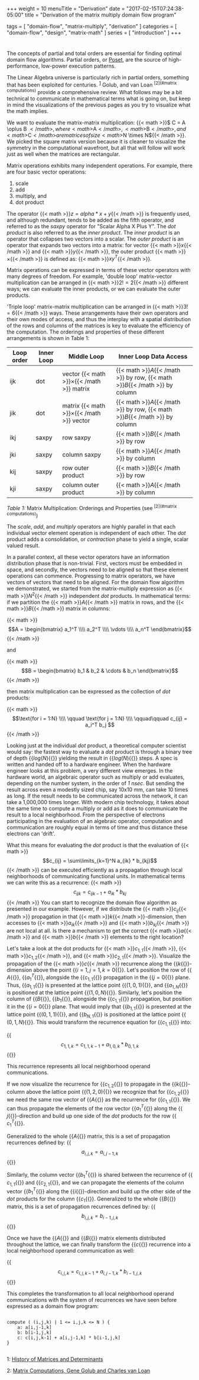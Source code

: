 +++
weight = 10
menuTitle = "Derivation"
date = "2017-02-15T07:24:38-05:00"
title = "Derivation of the matrix multiply domain flow program"

tags = [ "domain-flow", "matrix-multiply", "derivation" ]
categories = [ "domain-flow", "design", "matrix-math" ]
series = [ "introduction" ]
+++

# 

The concepts of partial and total orders are essential for finding optimal domain flow algorithms. 
Partial orders, or [Poset](https://en.wikipedia.org/wiki/Partially_ordered_set), are the
source of high-performance, low-power execution patterns. 

The Linear Algebra universe is particularly rich in partial orders, something that has been exploited 
for centuries. <sup>[1](#history)</sup> Golub, and van Loan <sup>[2](#matrix computations)</sup> provide 
a comprehensive review. What follows may be a bit technical to communicate in mathematical terms 
what is going on, but keep in mind the visualizations of the previous
pages as you try to visualize what the math implies.

We want to evaluate the matrix-matrix multiplication: {{< math >}}$ C = A \oplus B ${{< /math >}}, where
{{< math >}}$A${{< /math >}}, {{< math >}}$B${{< /math >}}, and {{< math >}}$C${{< /math >}} 
are matrices of size {{< math >}}$N \times N${{< /math >}}.
We picked the square matrix version because it is cleaner to visualize the symmetry in the computational
wavefront, but all that will follow will work just as well when the matrices are rectangular.

Matrix operations exhibits many independent operations. For example, there are four basic vector operations:
1. scale
2. add 
3. multiply, and 
4. dot product 

The operator {{< math >}}$z = alpha * x + y${{< /math >}} is frequently used, and although redundant, tends
to be added as the fifth operator, and referred to as the _saxpy_ operator for "Scalar Alpha X Plus Y". 
The _dot product_ is also referred to as the _inner product_. The _inner product_ is an operator that 
collapses two vectors into a scalar.
The _outer product_ is an operator that expands two vectors into a matrix: for vector 
{{< math >}}$x${{< /math >}} and {{< math >}}$y${{< /math >}}, the outer product {{< math >}}$\times${{< /math >}} 
is defined as: {{< math >}}$xy^T${{< /math >}}.

Matrix operations can be expressed in terms of these vector operators with many degrees of freedom. 
For example, 'double loop' matrix-vector multiplication can be arranged in {{< math >}}$2! = 2${{< /math >}} 
different ways; we can evaluate the inner products, or we can evaluate the outer products.

'Triple loop' matrix-matrix multiplication can be arranged in {{< math >}}$3! = 6${{< /math >}} ways. 
These arrangements have their own operators and their own modes of access, and thus the interplay 
with a spatial distribution of the rows and columns of the matrices is key to
evaluate the efficiency of the computation. The orderings and properties of these different 
arrangements is shown in Table 1:

| Loop order | Inner Loop | Middle Loop                                     | Inner Loop Data Access      |
|------------|------------|-------------------------------------------------|-----------------------------|
| ijk | dot | vector {{< math >}}$\times${{< /math >}} matrix | {{< math >}}$A${{< /math >}} by row, {{< math >}}$B${{< /math >}} by column |
| jik | dot | matrix {{< math >}}$\times${{< /math >}} vector | {{< math >}}$A${{< /math >}} by row, {{< math >}}$B${{< /math >}} by column   |
| ikj | saxpy | row saxpy                                       | {{< math >}}$B${{< /math >}} by row                  |
| jki | saxpy | column saxpy                                    | {{< math >}}$A${{< /math >}} by column               |
| kij | saxpy | row outer product                               | {{< math >}}$B${{< /math >}} by row                  |
| kji | saxpy | column outer product                            | {{< math >}}$A${{< /math >}} by column               |

*Table 1:* Matrix Multiplication: Orderings and Properties (see <sup>[2](#matrix computations)</sup>)

The _*scale*_, _*add*_, and _*multiply*_ operators are highly parallel in that each individual 
vector element operation is independent of each other. The _*dot*_ product adds a consolidation, 
or _contraction_ phase to yield a single, scalar valued result. 

In a parallel context, all these vector operators have an information distribution phase that is non-trivial. 
First, vectors must be embedded in space, and secondly, the vectors need to be aligned so that these 
element operations can commence. Progressing to matrix operators, we have vectors of vectors that need 
to be aligned. For the domain flow algorithm we demonstrated, we started from the matrix-multiply expression 
as {{< math >}}$N^2${{< /math >}} independent _dot_ products. 
In mathematical terms: if we partition the {{< math >}}$A${{< /math >}} matrix in rows, and the
{{< math >}}$B${{< /math >}} matrix in columns:

{{< math >}}$$A = \begin{bmatrix} a_1^T \\\\ a_2^T \\\\ \vdots \\\\ a_n^T \end{bmatrix}$${{< /math >}}

and

{{< math >}}$$B = \begin{bmatrix} b_1 & b_2 & \cdots & b_n \end{bmatrix}$$ {{< /math >}}

then matrix multiplication can be expressed as the collection of _dot_ products:

{{< math >}}$$\text{for i = 1:N} \\\\ \qquad \text{for j = 1:N} \\\\ \qquad\qquad c_{ij} = a_i^T b_j $${{< /math >}}

Looking just at the individual _dot_ product, a theoretical computer scientist would say: the fastest way 
to evaluate a _dot_ product is through a binary tree of depth {{<math>}}$log(N)${{</math>}} 
yielding the result in {{<math>}}$log(N)${{</math>}} steps. A spec is written and handed off to a 
hardware engineer. When the hardware engineer looks at this problem, a very different view emerges.
In the hardware world, an algebraic operator such as multiply or add evaluates, depending on the number system, 
in the order of _1 nsec_. But sending the result across even a modestly sized chip, say 10x10 mm, 
can take 10 times as long. If the result needs to be communicated across the network, it can take 
a 1,000,000 times longer. With modern chip technology, it takes about the same time to compute 
a multiply or add as it does to communicate the result to a local neighborhood. From the perspective 
of electrons participating in the evaluation of an algebraic operator, computation and communication 
are roughly equal in terms of time and thus distance these electrons can 'drift'.

What this means for evaluating the _dot_ product is that the evaluation of
{{< math >}}$$c_{ij} = \sum\limits_{k=1}^N a_{ik} * b_{kj}$${{< /math >}}
can be executed efficiently as a propagation through local neighborhoods of communicating functional units. 
In mathematical terms we can write this as a recurrence: 
{{< math >}}$$c_{ijk} = c_{ijk-1} + a_{ik} * b_{kj}$${{< /math >}}
You can start to recognize the domain flow algorithm as presented in our example. However, if we 
distribute the {{< math >}}$c_{ij}${{< /math >}} propagation in that {{< math >}}$k${{< /math >}}-dimension,
then accesses to {{< math >}}$a_{ik}${{< /math >}} and {{< math >}}$b_{kj}${{< /math >}} are not local at all. 
Is there a mechanism to get the correct {{< math >}}$a${{< /math >}} and {{< math >}}$b${{< /math >}} elements 
to the right location?

Let's take a look at the dot products for {{< math >}}$c_{1,1}${{< /math >}}, {{< math >}}$c_{1,2}${{< /math >}}, 
and {{< math >}}$c_{2,1}${{< /math >}}. Visualize the propagation of the {{< math >}}$c${{< /math >}}
recurrence along the {{<math>}}$k${{</math>}}-dimension above the point 
{{<math>}}$i = 1, j = 1, k = 0${{</math>}}. Let's position the row of {{<math>}}$A${{</math>}}, 
{{<math>}}$a_1^T${{</math>}}, alongside the {{<math>}}$c_{1,1}${{</math>}} propagation in the
{{<math>}}$j = 0${{</math>}} plane. Thus, {{<math>}}$a_{1,1}${{</math>}} is presented at the 
lattice point {{<math>}}$(1,0,1)${{</math>}}, and {{<math>}}$a_{1,N}${{</math>}} is positioned
at the lattice point {{<math>}}$(1,0,N)${{</math>}}. Similarly, let's position the column of
{{<math>}}$B${{</math>}}, {{<math>}}$b_1${{</math>}}, alongside the {{<math>}}$c_{1,1}${{</math>}} propagation,
but position it in the {{<math>}}$i = 0${{</math>}} plane. That would imply that {{<math>}}$b_{1,1}${{</math>}} 
is presented at the lattice point {{<math>}}$(0,1,1)${{</math>}}, and {{<math>}}$b_{N,1}${{</math>}} 
is positioned at the lattice point {{<math>}}$(0,1,N)${{</math>}}. This would transform the recurrence 
equation for {{<math>}}$c_{1,1}${{</math>}} into:

{{<math>}}$$c_{1,1,k} = c_{1,1,k-1} + a_{1,0,k} * b_{0,1,k}$${{</math>}}
 
This recurrence represents all local neighborhood operand communications.

If we now visualize the recurrence for {{<math>}}$c_{1,2}${{</math>}} to propagate in the
{{<math>}}$k${{</math>}}-column above the lattice point {{<math>}}$(1,2,0)${{</math>}} we
recognize that for {{<math>}}$c_{1,2}${{</math>}} we need the same row vector of {{<math>}}$A${{</math>}} 
as the recurrence for {{<math>}}$c_{1,1}${{</math>}}. We can thus propagate the elements of the row 
vector {{<math>}}$a_1^T${{</math>}} along the {{<math>}}$j${{</math>}}-direction and build up one side 
of the _dot_ products for the row {{<math>}}$c_1^T${{</math>}}.

Generalized to the whole {{<math>}}$A${{</math>}} matrix, this is a set of propagation recurrences 
defined by: {{<math>}}$$ a_{i,j,k} = a_{i,j-1,k}$${{</math>}}

Similarly, the column vector {{<math>}}$b_1^T${{</math>}} is shared between the recurrence of
{{<math>}}$c_{1,1}${{</math>}} and {{<math>}}$c_{2,1}${{</math>}}, and we can propagate
the elements of the column vector {{<math>}}$b_1^T${{</math>}} along the {{<math>}}$i${{</math>}}-direction 
and build up the other side of the _dot_ products for the column {{<math>}}$c_1${{</math>}}. 
Generalized to the whole {{<math>}}$B${{</math>}} matrix, this is a set of propagation recurrences 
defined by: {{<math>}}$$ b_{i,j,k} = b_{i-1,j,k}$${{</math>}}

Once we have the {{<math>}}$A${{</math>}} and {{<math>}}$B${{</math>}} matrix elements distributed 
throughout the lattice, we can finally transform the {{<math>}}$c${{</math>}} recurrence into a 
local neighborhood operand communication as well: 

{{<math>}}$$c_{i,j,k} = c_{i,j,k-1} + a_{i,j-1,k} * b_{i-1,j,k}$${{</math>}}

This completes the transformation to all local neighborhood operand communications with the
system of recurrences we have seen before expressed as a domain flow program:

```

compute ( (i,j,k) | 1 <= i,j,k <= N ) {
    a: a[i,j-1,k]
    b: b[i-1,j,k]
    c: c[i,j,k-1] + a[i,j-1,k] * b[i-1,j,k]
}
    
```	

<a name="history">1</a>: [History of Matrices and Determinants](http://www-groups.dcs.st-and.ac.uk/history/HistTopics/Matrices_and_determinants.html)

<a name="matrix computations">2</a>: [Matrix Computations, Gene Golub and Charles van Loan](https://www.cs.cornell.edu/cv/GVL4/golubandvanloan.htm)
